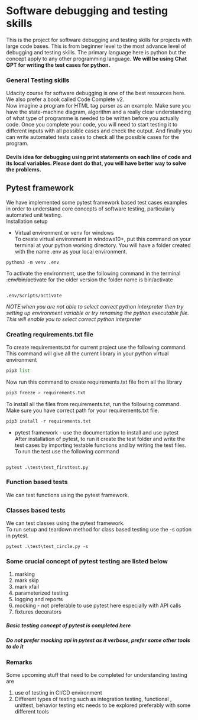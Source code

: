 # Software debugging and testing skills
This is the project for software debugging and testing skills for projects with large code bases. This is from beginner level to the most advance level of debugging and testing skills. The primary language here is python but the concept apply to any other programming language. **We will be using Chat GPT for writing the test cases for python.**     


### General Testing skills
Udacity course for software debugging is one of the best resources here. We also prefer a book called Code Complete v2.     
Now imagine a program for HTML tag parser as an example. Make sure you have the state-machine diagram, algorithm and a really clear understanding of what type of programme is needed to be written before you actually code. Once you complete your code, you will need to start testing it to different inputs with all possible cases and check the output. And finally you can write automated tests cases to check all the possible cases for the program.    

#### Devils idea for debugging using print statements on each line of code and its local variables. Please dont do that, you will have better way to solve the problems. 

## Pytest framework    

We have implemented some pytest framework based test cases examples in order to understand core concepts of software testing, particularly automated unit testing.    
Installation setup     
- Virtual environment or venv for windows     
To create virtual environment in windows10+, put this command on your terminal at your python working directory. You will have a folder created with the name .env as your local environment. 
```
python3 -m venv .env
```    
To activate the environment, use the following command in the terminal 
~~.env/bin/activate~~ for the older version the folder name is bin/activate
```

.env/Scripts/activate
```   
*NOTE:when you are not able to select correct python interpreter then try setting up environment variable or try renaming the python executable file. This will enable you to select correct python interpreter*
### Creating requirements.txt file
To create requirements.txt for current project use the following command.     
This command will give all the current library in your python virtual environment
```python
pip3 list
```   
Now run this command to create requirements.txt file from all the library
```python
pip3 freeze > requirements.txt
```
To install all the files from requirements.txt, run the following command. Make sure you have correct path for your requirements.txt file. 
```python
pip3 install -r requirements.txt
```


- pytest framework - use the documentation to install and use pytest      
After installation of pytest, to run it create the test folder and write the test cases by importing testable functions and by writing the test files. To run the test use the following command      
```

pytest .\test\test_firsttest.py
```   

### Function based tests
We can test functions using the pytest framework. 
### Classes based tests
We can test classes using the pytest framework.       
To run setup and teardown method for class based testing use the -s option in pytest.   
```
pytest .\test\test_circle.py -s
```


### Some crucial concept of pytest testing are listed below
1. marking
2. mark skip
3. mark xfail
4. parameterized testing
5. logging and reports
6. mocking - not preferable to use pytest here especially with API calls
7. fixtures decorators

##### Basic testing concept of pytest is completed here 
##### Do not prefer mocking api in pytest as it verbose, prefer some other tools to do it
### Remarks
Some upcoming stuff that need to be completed for understanding testing are 
1. use of testing in CI/CD environment 
2. Different types of testing such as integration testing, functional , unittest, behavior testing etc needs to be explored preferably with some different tools